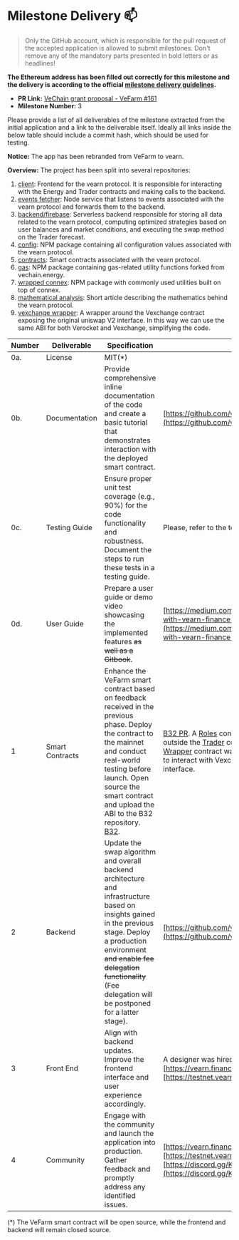 # Milestone Delivery :mailbox:

> Only the GitHub account, which is responsible for the pull request of the accepted application is allowed to submit milestones. Don't remove any of the mandatory parts presented in bold letters or as headlines!

**The Ethereum address has been filled out correctly for this milestone and the delivery is according to the official [milestone delivery guidelines](../).**

* **PR Link:** [VeChain grant proposal - VeFarm #161](https://github.com/vechain/grant-program/pull/161)
* **Milestone Number:** 3

Please provide a list of all deliverables of the milestone extracted from the initial application and a link to the deliverable itself. Ideally all links inside the below table should include a commit hash, which should be used for testing.

**Notice:** The app has been rebranded from VeFarm to vearn.

**Overview:** The project has been split into several repositories:

1. [client](https://github.com/vearnfi/client): Frontend for the vearn protocol. It is responsible for interacting with the Energy and Trader contracts and making calls to the backend.
2. [events fetcher](https://github.com/vearnfi/events-fetcher): Node service that listens to events associated with the vearn protocol and forwards them to the backend.
3. [backend/firebase](https://github.com/vearnfi/firebase): Serverless backend responsible for storing all data related to the vearn protocol, computing optimized strategies based on user balances and market conditions, and executing the swap method on the Trader forecast.
4. [config](https://github.com/vearnfi/config): NPM package containing all configuration values associated with the vearn protocol.
5. [contracts](https://github.com/vearnfi/contracts): Smart contracts associated with the vearn protocol.
6. [gas](https://github.com/vearnfi/gas): NPM package containing gas-related utility functions forked from vechain.energy.
7. [wrapped connex](https://github.com/vearnfi/wrapped-connex): NPM package with commonly used utilities built on top of connex.
8. [mathematical analysis](https://github.com/vearnfi/mathematical_analysis): Short article describing the mathematics behind the vearn protocol.
9. [vexchange wrapper](https://github.com/vearnfi/vex-wrapper): A wrapper around the Vexchange contract exposing the original uniswap V2 interface. In this way we can use the same ABI for both Verocket and Vexchange, simplifying the code.


| Number | Deliverable | Specification | Link |
|-|-|-|-|
| 0a.| License | MIT(*) |
| 0b. | Documentation | Provide comprehensive inline documentation of the code and create a basic tutorial that demonstrates interaction with the deployed smart contract. | [https://github.com/vearnfi/contracts/blob/main/README.md](https://github.com/vearnfi/contracts/blob/main/README.md)
| 0c. | Testing Guide | Ensure proper unit test coverage (e.g., 90%) for the code functionality and robustness. Document the steps to run these tests in a testing guide. | Please, refer to the testing section inside each repository.
| 0d. | User Guide | Prepare a user guide or demo video showcasing the implemented features ~~as well as a Gitbook~~. | [https://medium.com/@vearnfi/grow-your-vet-balance-with-vearn-finance-a227d2b02de9](https://medium.com/@vearnfi/grow-your-vet-balance-with-vearn-finance-a227d2b02de9)
| 1 | Smart Contracts | Enhance the VeFarm smart contract based on feedback received in the previous phase. Deploy the contract to the mainnet and conduct real-world testing before launch. Open source the smart contract and upload the ABI to the B32 repository. [B32](https://github.com/VeChain/b32). | [B32 PR](https://github.com/vechain/b32/pull/66). A [Roles](https://github.com/vearnfi/contracts/blob/main/contracts/Roles.sol) contract was created to handle user roles outside the [Trader](https://github.com/vearnfi/contracts/blob/main/contracts/Trader.sol) contract. Additionally, a [Vexchange Wrapper](https://github.com/vearnfi/vex-wrapper) contract was developed to allow the Trader contract to interact with Vexchange using the original Uniswap V2 interface.
| 2 | Backend | Update the swap algorithm and overall backend architecture and infrastructure based on insights gained in the previous stage. Deploy a production environment ~~and enable fee delegation functionality~~ (Fee delegation will be postponed for a latter stage). | [https://github.com/vearnfi/firebase](https://github.com/vearnfi/firebase)
| 3 | Front End | Align with backend updates. Improve the frontend interface and user experience accordingly. | A designer was hired to improve the UX and UI.  [https://vearn.finance/](https://vearn.finance/) [https://testnet.vearn.finance/](https://testnet.vearn.finance/)
| 4 | Community | Engage with the community and launch the application into production. Gather feedback and promptly address any identified issues.| [https://vearn.finance/](https://vearn.finance/) [https://testnet.vearn.finance/](https://testnet.vearn.finance/) [https://discord.gg/KSE8RaF8Ft](https://discord.gg/KSE8RaF8Ft)

(*) The VeFarm smart contract will be open source, while the frontend and backend will remain closed source.
